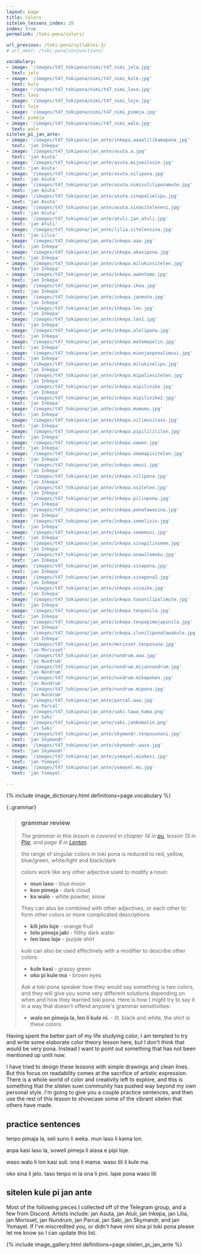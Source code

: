 ```yaml
---
layout: page
title: Colors
sitelen_lessons_index: 20
index: true
permalink: /toki-pona/colors/

url_previous: /toki-pona/syllables-3/
# url_next: /toki-pona/conjunctions/

vocabulary:
- image: '/images/t47_tokipona/nimi/t47_nimi_jelo.jpg'
  text: jelo
- image: '/images/t47_tokipona/nimi/t47_nimi_kule.jpg'
  text: kule
- image: '/images/t47_tokipona/nimi/t47_nimi_laso.jpg'
  text: laso
- image: '/images/t47_tokipona/nimi/t47_nimi_loje.jpg'
  text: loje
- image: '/images/t47_tokipona/nimi/t47_nimi_pimeja.jpg'
  text: pimeja
- image: '/images/t47_tokipona/nimi/t47_nimi_walo.jpg'
  text: walo
sitelen_pi_jan_ante:
- image: '/images/t47_tokipona/jan_ante/inkepa.aaaalilikamapona.jpg'
  text: 'jan Inkepa'
- image: '/images/t47_tokipona/jan_ante/asuta.a.jpg'
  text: 'jan Asuta'
- image: '/images/t47_tokipona/jan_ante/asuta.mijoeilosin.jpg'
  text: 'jan Asuta'
- image: '/images/t47_tokipona/jan_ante/asuta.nilipona.jpg'
  text: 'jan Asuta'
- image: '/images/t47_tokipona/jan_ante/asuta.nimisuliliponamute.jpg'
  text: 'jan Asuta'
- image: '/images/t47_tokipona/jan_ante/asuta.sinapalielipu.jpg'
  text: 'jan Asuta'
- image: '/images/t47_tokipona/jan_ante/asuta.sinasiteleneni.jpg'
  text: 'jan Asuta'
- image: '/images/t47_tokipona/jan_ante/atuli.jan_atuli.jpg'
  text: 'jan Atuli'
- image: '/images/t47_tokipona/jan_ante/lilia.sitelensina.jpg'
  text: 'jan Lilia'
- image: '/images/t47_tokipona/jan_ante/inkepa.aaa.jpg'
  text: 'jan Inkepa'
- image: '/images/t47_tokipona/jan_ante/inkepa.akasipona.jpg'
  text: 'jan Inkepa'
- image: '/images/t47_tokipona/jan_ante/inkepa.milukinsitelen.jpg'
  text: 'jan Inkepa'
- image: '/images/t47_tokipona/jan_ante/inkepa.awentomo.jpg'
  text: 'jan Inkepa'
- image: '/images/t47_tokipona/jan_ante/inkepa.ikea.jpg'
  text: 'jan Inkepa'
- image: '/images/t47_tokipona/jan_ante/inkepa.janmute.jpg'
  text: 'jan Inkepa'
- image: '/images/t47_tokipona/jan_ante/inkepa.lon.jpg'
  text: 'jan Inkepa'
- image: '/images/t47_tokipona/jan_ante/inkepa.lon1.jpg'
  text: 'jan Inkepa'
- image: '/images/t47_tokipona/jan_ante/inkepa.alelipona.jpg'
  text: 'jan Inkepa'
- image: '/images/t47_tokipona/jan_ante/inkepa.matomopelin.jpg'
  text: 'jan Inkepa'
- image: '/images/t47_tokipona/jan_ante/inkepa.mienjanponalimusi.jpg'
  text: 'jan Inkepa'
- image: '/images/t47_tokipona/jan_ante/inkepa.milukinelipu.jpg'
  text: 'jan Inkepa'
- image: '/images/t47_tokipona/jan_ante/inkepa.mipaliesitelen.jpg'
  text: 'jan Inkepa'
- image: '/images/t47_tokipona/jan_ante/inkepa.mipilinike.jpg'
  text: 'jan Inkepa'
- image: '/images/t47_tokipona/jan_ante/inkepa.mipilinike2.jpg'
  text: 'jan Inkepa'
- image: '/images/t47_tokipona/jan_ante/inkepa.mumumu.jpg'
  text: 'jan Inkepa'
- image: '/images/t47_tokipona/jan_ante/inkepa.nilimusitaso.jpg'
  text: 'jan Inkepa'
- image: '/images/t47_tokipona/jan_ante/inkepa.pipililililon.jpg'
  text: 'jan Inkepa'
- image: '/images/t47_tokipona/jan_ante/inkepa.oawen.jpg'
  text: 'jan Inkepa'
- image: '/images/t47_tokipona/jan_ante/inkepa.omamapisitelen.jpg'
  text: 'jan Inkepa'
- image: '/images/t47_tokipona/jan_ante/inkepa.omusi.jpg'
  text: 'jan Inkepa'
- image: '/images/t47_tokipona/jan_ante/inkepa.nilipona.jpg'
  text: 'jan Inkepa'
- image: '/images/t47_tokipona/jan_ante/inkepa.ositelen.jpg'
  text: 'jan Inkepa'
- image: '/images/t47_tokipona/jan_ante/inkepa.pilinpona.jpg'
  text: 'jan Inkepa'
- image: '/images/t47_tokipona/jan_ante/inkepa.ponatawasina.jpg'
  text: 'jan Inkepa'
- image: '/images/t47_tokipona/jan_ante/inkepa.semelisin.jpg'
  text: 'jan Inkepa'
- image: '/images/t47_tokipona/jan_ante/inkepa.sememusi.jpg'
  text: 'jan Inkepa'
- image: '/images/t47_tokipona/jan_ante/inkepa.sinapilinseme.jpg'
  text: 'jan Inkepa'
- image: '/images/t47_tokipona/jan_ante/inkepa.onawilemoku.jpg'
  text: 'jan Inkepa'
- image: '/images/t47_tokipona/jan_ante/inkepa.sinapona.jpg'
  text: 'jan Inkepa'
- image: '/images/t47_tokipona/jan_ante/inkepa.sinapona2.jpg'
  text: 'jan Inkepa'
- image: '/images/t47_tokipona/jan_ante/inkepa.sinaike.jpg'
  text: 'jan Inkepa'
- image: '/images/t47_tokipona/jan_ante/inkepa.tasonilipalimute.jpg'
  text: 'jan Inkepa'
- image: '/images/t47_tokipona/jan_ante/inkepa.tenponila.jpg'
  text: 'jan Inkepa'
- image: '/images/t47_tokipona/jan_ante/inkepa.tenpopimejapinila.jpg'
  text: 'jan Inkepa'
- image: '/images/t47_tokipona/jan_ante/inkepa.iloniliponatawakule.jpg'
  text: 'jan Inkepa'
- image: '/images/t47_tokipona/jan_ante/morisset.tenposuno.jpg'
  text: 'jan Morisset'
- image: '/images/t47_tokipona/jan_ante/nundrum.aaa.jpg'
  text: 'jan Nundrum'
- image: '/images/t47_tokipona/jan_ante/nundrum.mijannundrum.jpg'
  text: 'jan Nundrum'
- image: '/images/t47_tokipona/jan_ante/nundrum.mikepeken.jpg'
  text: 'jan Nundrum'
- image: '/images/t47_tokipona/jan_ante/nundrum.mipona.jpg'
  text: 'jan Nundrum'
- image: '/images/t47_tokipona/jan_ante/parcal.aaa.jpg'
  text: 'jan Parcal'
- image: '/images/t47_tokipona/jan_ante/saki.tawa_kama.png'
  text: 'jan Saki'
- image: '/images/t47_tokipona/jan_ante/saki.janKomalin.png'
  text: 'jan Saki'
- image: '/images/t47_tokipona/jan_ante/skymandr.tenposunoni.jpg'
  text: 'jan Skymandr'
- image: '/images/t47_tokipona/jan_ante/skymandr.waso.jpg'
  text: 'jan Skymandr'
- image: '/images/t47_tokipona/jan_ante/ysmayel.miakesi.jpg'
  text: 'jan Ysmayel'
- image: '/images/t47_tokipona/jan_ante/ysmayel.mu.jpg'
  text: 'jan Ysmayel'

---
```


{% include image_dictionary.html definitions=page.vocabulary %}


{:.grammar}
>### grammar review
>
>_The grammar in this lesson is covered in chapter 14 in [pu](https://www.amazon.com/dp/B012M1RLXS), lesson 13 in [Pije](https://en.wikibooks.org/wiki/Updated_jan_Pije%27s_lessons), and page 8 in [Lentan](https://devurandom.xyz/tokipona/)._
>
> the range of singular colors in toki pona is reduced to red, yellow, blue/green, white/light and black/dark
>
> colors work like any other adjective used to modify a noun:
>
> * __mun laso__ -  blue moon
> * __kon pimeja__ -  dark cloud
> * __ko walo__ -  white powder, snow
>
> They can also be combined with other adjectives, or each other to form other colors or more complicated descriptions
>
> * __kili jelo loje__ -  orange fruit
> * __telo pimeja jaki__ -  filthy dark water
> * __len laso loje__ -  purple shirt
>
> kule can also be used effectively with a modifier to describe other colors:
>
> * __kule kasi__ -  grassy green
> * __oko pi kule ma__ -  brown eyes
>
> Ask a toki pona speaker how they would say something is two colors, and they will give you some very different solutions depending on when and how they learned toki pona. Here is how I might try to say it in a way that doesn't offend anyone's grammar sensitivities:
>
> * __walo en pimeja la, len li kule ni.__ - _lit._ black and white, the shirt is these colors.

Having spent the better part of my life studying color, I am tempted to try and write some elaborate color theory lesson here, but I don't think that would be very pona. Instead I want to point out something that has not been mentioned up until now.

I have tried to design these lessons with simple drawings and clean lines. But this focus on readability comes at the sacrifice of artistic expression. There is a whole world of color and creativity left to explore, and this is something that the sitelen suwi community has pushed way beyond my own personal style.  I'm going to give you a couple practice sentences, and then use the rest of this lesson to showcase some of the vibrant sitelen that others have made.

## practice sentences

tenpo pimaja la, seli suno li weka. mun laso li kama lon.

anpa kasi laso la, soweli pimeja li alasa e pipi loje.

waso walo li lon kasi suli. ona li mama. waso lili li kule ma.

oko sina li jelo. taso tenpo ni la ona li pini. lape pona waso lili

## sitelen kule pi jan ante

Most of the following pieces I collected off of the Telegram group, and a few from Discord.  Artists include: jan Asuta, jan Atuli, jan Inkepa, jan Lilia, jan Morisset, jan Nundrum, jan Parcal, jan Saki, jan Skymandr, and jan Ysmayel. If I've miscredited you, or didn't have nimi sina pi toki pona please let me know so I can update this list.

{% include image_gallery.html definitions=page.sitelen_pi_jan_ante %}
